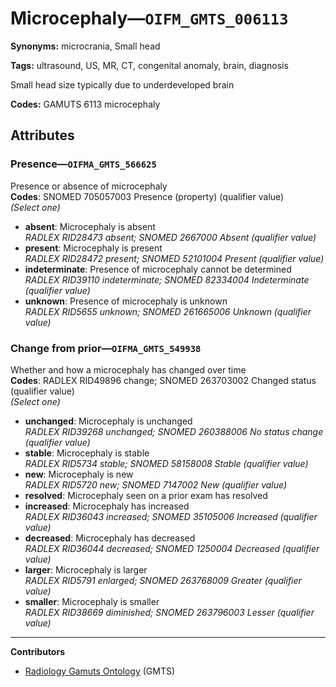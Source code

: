 # Microcephaly—`OIFM_GMTS_006113`

**Synonyms:** microcrania, Small head

**Tags:** ultrasound, US, MR, CT, congenital anomaly, brain, diagnosis

Small head size typically due to underdeveloped brain

**Codes:** GAMUTS 6113 microcephaly

## Attributes

### Presence—`OIFMA_GMTS_566625`

Presence or absence of microcephaly  
**Codes**: SNOMED 705057003 Presence (property) (qualifier value)  
*(Select one)*

- **absent**: Microcephaly is absent  
_RADLEX RID28473 absent; SNOMED 2667000 Absent (qualifier value)_
- **present**: Microcephaly is present  
_RADLEX RID28472 present; SNOMED 52101004 Present (qualifier value)_
- **indeterminate**: Presence of microcephaly cannot be determined  
_RADLEX RID39110 indeterminate; SNOMED 82334004 Indeterminate (qualifier value)_
- **unknown**: Presence of microcephaly is unknown  
_RADLEX RID5655 unknown; SNOMED 261665006 Unknown (qualifier value)_

### Change from prior—`OIFMA_GMTS_549938`

Whether and how a microcephaly has changed over time  
**Codes**: RADLEX RID49896 change; SNOMED 263703002 Changed status (qualifier value)  
*(Select one)*

- **unchanged**: Microcephaly is unchanged  
_RADLEX RID39268 unchanged; SNOMED 260388006 No status change (qualifier value)_
- **stable**: Microcephaly is stable  
_RADLEX RID5734 stable; SNOMED 58158008 Stable (qualifier value)_
- **new**: Microcephaly is new  
_RADLEX RID5720 new; SNOMED 7147002 New (qualifier value)_
- **resolved**: Microcephaly seen on a prior exam has resolved  
- **increased**: Microcephaly has increased  
_RADLEX RID36043 increased; SNOMED 35105006 Increased (qualifier value)_
- **decreased**: Microcephaly has decreased  
_RADLEX RID36044 decreased; SNOMED 1250004 Decreased (qualifier value)_
- **larger**: Microcephaly is larger  
_RADLEX RID5791 enlarged; SNOMED 263768009 Greater (qualifier value)_
- **smaller**: Microcephaly is smaller  
_RADLEX RID38669 diminished; SNOMED 263796003 Lesser (qualifier value)_

---

**Contributors**

- [Radiology Gamuts Ontology](https://gamuts.net/) (GMTS)